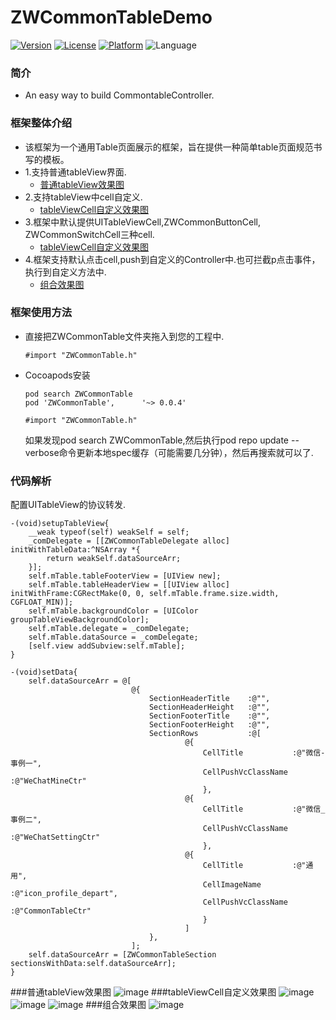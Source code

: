 # ZWCommonTableDemo
[![Version](https://img.shields.io/cocoapods/v/ZWCommonTable.svg?style=flat)](http://cocoadocs.org/docsets/ZWCommonTable)
[![License](https://img.shields.io/cocoapods/l/ZWCommonTable.svg?style=flat)](http://cocoadocs.org/docsets/ZWCommonTable)
[![Platform](https://img.shields.io/cocoapods/p/ZWCommonTable.svg?style=flat)](http://cocoadocs.org/docsets/ZWCommonTable)
![Language](https://img.shields.io/badge/Language-%20Objective%20C%20-blue.svg)
### 简介
* An easy way to build CommontableController.

### 框架整体介绍
* 该框架为一个通用Table页面展示的框架，旨在提供一种简单table页面规范书写的模板。
* 1.支持普通tableView界面.
	* [普通tableView效果图](#普通tableView效果图)
* 2.支持tableView中cell自定义.
	 * [tableViewCell自定义效果图](#tableViewCell自定义效果图)
* 3.框架中默认提供UITableViewCell,ZWCommonButtonCell, ZWCommonSwitchCell三种cell.
	* [tableViewCell自定义效果图](#tableViewCell自定义效果图)
* 4.框架支持默认点击cell,push到自定义的Controller中.也可拦截p点击事件，执行到自定义方法中.
	* [组合效果图](#组合效果图)

### 框架使用方法
- 直接把ZWCommonTable文件夹拖入到您的工程中.
  ```objc
  #import "ZWCommonTable.h"
  ``` 
- Cocoapods安装
  ```objc
  pod search ZWCommonTable
  pod 'ZWCommonTable',		'~> 0.0.4'
  ```
  ```objc
  #import "ZWCommonTable.h"
  ```
  如果发现pod search ZWCommonTable,然后执行pod repo update --verbose命令更新本地spec缓存（可能需要几分钟），然后再搜索就可以了.
  
### 代码解析
配置UITableView的协议转发.
```objc
-(void)setupTableView{
    __weak typeof(self) weakSelf = self;
    _comDelegate = [[ZWCommonTableDelegate alloc] initWithTableData:^NSArray *{
        return weakSelf.dataSourceArr;
    }];
    self.mTable.tableFooterView = [UIView new];
    self.mTable.tableHeaderView = [[UIView alloc] initWithFrame:CGRectMake(0, 0, self.mTable.frame.size.width, CGFLOAT_MIN)];
    self.mTable.backgroundColor = [UIColor groupTableViewBackgroundColor];
    self.mTable.delegate = _comDelegate;
    self.mTable.dataSource = _comDelegate;
    [self.view addSubview:self.mTable];
}
```
```objc
-(void)setData{
    self.dataSourceArr = @[
                           @{
                               SectionHeaderTitle    :@"",
                               SectionHeaderHeight   :@"",
                               SectionFooterTitle    :@"",
                               SectionFooterHeight   :@"",
                               SectionRows           :@[
                                       @{
                                           CellTitle           :@"微信-事例一",
                                           CellPushVcClassName :@"WeChatMineCtr"
                                           },
                                       @{
                                           CellTitle           :@"微信_事例二",
                                           CellPushVcClassName :@"WeChatSettingCtr"
                                           },
                                       @{
                                           CellTitle           :@"通用",
                                           CellImageName       :@"icon_profile_depart",
                                           CellPushVcClassName :@"CommonTableCtr"
                                           }
                                       ]
                               },
                           ];
    self.dataSourceArr = [ZWCommonTableSection sectionsWithData:self.dataSourceArr];
}
```

###<a id="普通tableView效果图"></a>普通tableView效果图
![image](https://github.com/wangziwu/ZWCommonTableDemo/blob/master/预览图/普通tableView.png)
###<a id="tableViewCell自定义效果图"></a>tableViewCell自定义效果图
![image](https://github.com/wangziwu/ZWCommonTableDemo/blob/master/预览图/样例一.png)
![image](https://github.com/wangziwu/ZWCommonTableDemo/blob/master/预览图/样例二.png)
![image](https://github.com/wangziwu/ZWCommonTableDemo/blob/master/预览图/自定义cell.png)
###<a id="组合效果图"></a>组合效果图
![image](https://github.com/wangziwu/ZWCommonTableDemo/blob/master/预览图/ZWCommonTable.gif)

